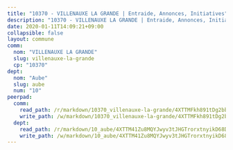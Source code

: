 ```yaml
---
title: "10370 - VILLENAUXE LA GRANDE | Entraide, Annonces, Initiatives"
description: "10370 - VILLENAUXE LA GRANDE | Entraide, Annonces, Initiatives"
date: 2020-01-11T14:09:21+09:00
collapsible: false
layout: commune
comm:
  nom: "VILLENAUXE LA GRANDE"
  slug: villenauxe-la-grande
  cp: "10370"
dept:
  nom: "Aube"
  slug: aube
  num: "10"
peerpad:
  comm:
    read_path: /r/markdown/10370_villenauxe-la-grande/4XTTMFkh891tDg2bbSqbsW4FTdG7VjbYh1Xa53PeBrE949dBD
    write_path: /w/markdown/10370_villenauxe-la-grande/4XTTMFkh891tDg2bbSqbsW4FTdG7VjbYh1Xa53PeBrE949dBD-K3TgTd3icn4okSrGeGsLyTyhw7F3DascWnSakgwiWr6vuaTRo6WUsSYzQgfHhm1QLbr6vsNxK9kikkzzsAguHFeNiB3WjL6bHvdD82mmu3GdnKqLe1y8BFXwXcLStznQQWPAhDaP
  dept:
    read_path: /r/markdown/10_aube/4XTTM41Zu8MQYJwyv3tJHGTrorxtnyikD68DsVemyiZk3ThMz
    write_path: /w/markdown/10_aube/4XTTM41Zu8MQYJwyv3tJHGTrorxtnyikD68DsVemyiZk3ThMz-K3TgTmGUJaeXhcyrKr3gXoqmq82GkfYoTwSCbr39jXo2qoiz4eMZ1zWf94tEK8PkgCEQwZ6j878iec7q7nyW22BbTVtKr2C3mJwkjMoqhPxRA9brvyfx2cZBiMVgJntTtrf7GrDW
---
```


